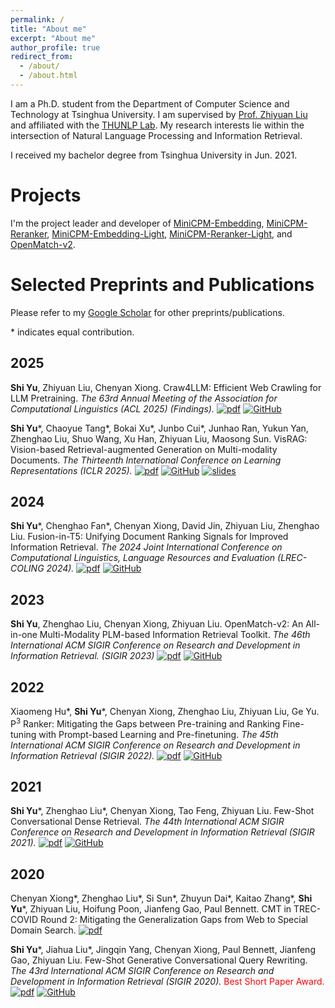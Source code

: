 ```yaml
---
permalink: /
title: "About me"
excerpt: "About me"
author_profile: true
redirect_from: 
  - /about/
  - /about.html
---
```


I am a Ph.D. student from the Department of Computer Science and Technology at Tsinghua University. I am supervised by [Prof. Zhiyuan Liu](http://nlp.csai.tsinghua.edu.cn/~lzy/index.html) and affiliated with the [THUNLP Lab](https://nlp.csai.tsinghua.edu.cn/). My research interests lie within the intersection of Natural Language Processing and Information Retrieval.

I received my bachelor degree from Tsinghua University in Jun. 2021.

Projects
======

I'm the project leader and developer of [MiniCPM-Embedding](https://huggingface.co/openbmb/MiniCPM-Embedding), [MiniCPM-Reranker](https://huggingface.co/openbmb/MiniCPM-Reranker), [MiniCPM-Embedding-Light](https://huggingface.co/openbmb/MiniCPM-Embedding-Light), [MiniCPM-Reranker-Light](https://huggingface.co/openbmb/MiniCPM-Reranker-Light), and [OpenMatch-v2](https://github.com/OpenMatch/OpenMatch).

Selected Preprints and Publications
======

Please refer to my [Google Scholar](https://scholar.google.com/citations?user=xcMVPTgAAAAJ) for other preprints/publications.

\* indicates equal contribution.

2025
------
**Shi Yu**, Zhiyuan Liu, Chenyan Xiong. Craw4LLM: Efficient Web Crawling for LLM Pretraining. _The 63rd Annual Meeting of the Association for Computational Linguistics (ACL 2025) (Findings)._ [![pdf](https://img.shields.io/badge/pdf-arxiv-green)](https://arxiv.org/pdf/2502.13347) [![GitHub](https://img.shields.io/github/stars/cxcscmu/Craw4LLM?label=Github)](https://github.com/cxcscmu/Craw4LLM)

**Shi Yu**\*, Chaoyue Tang\*, Bokai Xu\*, Junbo Cui\*, Junhao Ran, Yukun Yan, Zhenghao Liu, Shuo Wang, Xu Han, Zhiyuan Liu, Maosong Sun. VisRAG: Vision-based Retrieval-augmented Generation on Multi-modality Documents. _The Thirteenth International Conference on Learning Representations (ICLR 2025)._ [![pdf](https://img.shields.io/badge/pdf-arxiv-green)](https://arxiv.org/pdf/2410.10594) [![GitHub](https://img.shields.io/github/stars/OpenBMB/VisRAG?label=Github)](https://github.com/OpenBMB/VisRAG) [![slides](https://img.shields.io/badge/slides-google_docs-blue)](https://docs.google.com/presentation/d/1Vah_hfw-WdKBlCkg5NZhxAXzu3ugUBju-SdzKD_YPdA/edit?usp=sharing)


2024
------
**Shi Yu**\*, Chenghao Fan\*, Chenyan Xiong, David Jin, Zhiyuan Liu, Zhenghao Liu. Fusion-in-T5: Unifying Document Ranking Signals for Improved Information Retrieval. _The 2024 Joint International Conference on Computational Linguistics, Language Resources and Evaluation (LREC-COLING 2024)._ [![pdf](https://img.shields.io/badge/pdf-arxiv-green)](https://arxiv.org/pdf/2305.14685) [![GitHub](https://img.shields.io/github/stars/OpenMatch/FiT5?label=Github)](https://github.com/OpenMatch/FiT5)

2023
------
**Shi Yu**, Zhenghao Liu, Chenyan Xiong, Zhiyuan Liu. OpenMatch-v2: An All-in-one Multi-Modality PLM-based Information Retrieval Toolkit. _The 46th International ACM SIGIR Conference on Research and Development in Information Retrieval. (SIGIR 2023)_ [![pdf](https://img.shields.io/badge/pdf-acm_dl-green)](https://dl.acm.org/doi/pdf/10.1145/3539618.3591813) [![GitHub](https://img.shields.io/github/stars/OpenMatch/OpenMatch?label=Github)](https://github.com/OpenMatch/OpenMatch)


2022
------
Xiaomeng Hu\*, **Shi Yu**\*, Chenyan Xiong, Zhenghao Liu, Zhiyuan Liu, Ge Yu. P<sup>3</sup> Ranker: Mitigating the Gaps between Pre-training and Ranking Fine-tuning with Prompt-based Learning and Pre-finetuning. _The 45th International ACM SIGIR Conference on Research and Development in Information Retrieval (SIGIR 2022)._ [![pdf](https://img.shields.io/badge/pdf-arxiv-green)](https://arxiv.org/pdf/2205.01886) [![GitHub](https://img.shields.io/github/stars/NEUIR/P3Ranker?label=Github)](https://github.com/NEUIR/P3Ranker)

2021
------
**Shi Yu**\*, Zhenghao Liu\*, Chenyan Xiong, Tao Feng, Zhiyuan Liu. Few-Shot Conversational Dense Retrieval. _The 44th International ACM SIGIR Conference on Research and Development in Information Retrieval (SIGIR 2021)._ [![pdf](https://img.shields.io/badge/pdf-arxiv-green)](https://arxiv.org/pdf/2105.04166.pdf) [![GitHub](https://img.shields.io/github/stars/thunlp/ConvDR?label=Github)](https://github.com/thunlp/ConvDR)

2020
------
Chenyan Xiong\*, Zhenghao Liu\*, Si Sun\*, Zhuyun Dai\*, Kaitao Zhang\*, **Shi Yu**\*, Zhiyuan Liu, Hoifung Poon, Jianfeng Gao, Paul Bennett. CMT in TREC-COVID Round 2: Mitigating the Generalization Gaps from Web to Special Domain Search. [![pdf](https://img.shields.io/badge/pdf-arxiv-green)](https://arxiv.org/pdf/2011.01580.pdf) 

**Shi Yu**\*, Jiahua Liu\*, Jingqin Yang, Chenyan Xiong, Paul Bennett, Jianfeng Gao, Zhiyuan Liu. Few-Shot Generative Conversational Query Rewriting. _The 43rd International ACM SIGIR Conference on Research and Development in Information Retrieval (SIGIR 2020)._ <font color="red">Best Short Paper Award.</font> [![pdf](https://img.shields.io/badge/pdf-acm-green)](https://dl.acm.org/doi/pdf/10.1145/3397271.3401323) [![GitHub](https://img.shields.io/github/stars/thunlp/ConversationQueryRewriter?label=Github)](https://github.com/thunlp/ConversationQueryRewriter)

